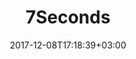 ---
title: "7Seconds"
date: 2017-12-08T17:18:39+03:00
tag: "type1"
info:
    one: "A technical concept for a decentralized credit marketplace"
    two: ""
    img: "/images/content/7seconds-min.png"
about:
    title: "About"
    text: "7Seconds is a decentralized credit marketplace allowing customers to instantly select a loan offer with the best terms and interest rate.</p><p>
The platform rewards conscientious borrowers and compensates for risks that banks face. 7Seconds also features a system of centralized assessment of borrowers, which decreases the inefficiency of lending. The solution combines innovative blockchain technologies, big data analysis, and AI scoring.

"
    year: ""
    client: ""
    industry: ""
goal:
    title: "QBT Tasks"
    text: "QIWI Blockchain Technologies devised a technical concept for the platform, which was incorporated into the white paper. The kernel of the platform is Corda, a blockchain network aggregating partner lenders and managing loan applications (equal and timely access for all partner banks to incoming requests and information on potential customers) and their processing (aggregating loan offers in private torrents between the platform and its partners), in addition to managing CRET tokens used in every transaction on the platform.
"
    blocks: []

---